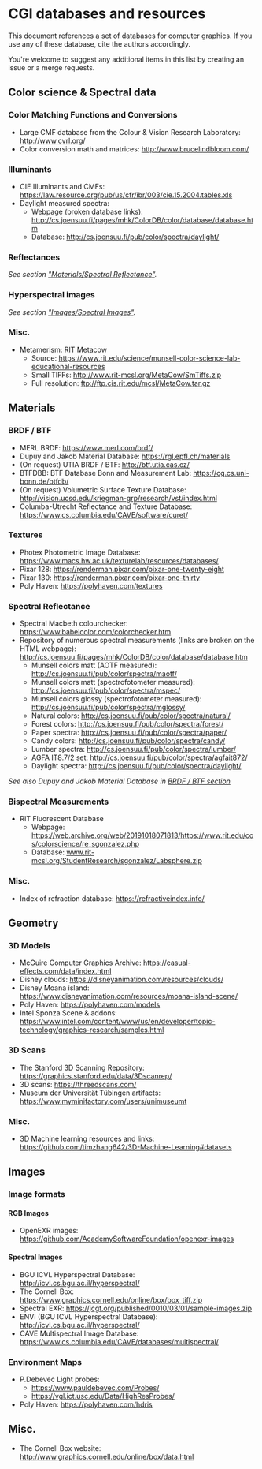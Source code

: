 CGI databases and resources
===========================

This document references a set of databases for computer graphics. If you use any of these database, cite the authors accordingly.

You're welcome to suggest any additional items in this list by creating an issue or a merge requests.


Color science & Spectral data
-----------------------------

### Color Matching Functions and Conversions

- Large CMF database from the Colour & Vision Research Laboratory: http://www.cvrl.org/
- Color conversion math and matrices: http://www.brucelindbloom.com/

### Illuminants

- CIE Illuminants and CMFs: https://law.resource.org/pub/us/cfr/ibr/003/cie.15.2004.tables.xls
- Daylight measured spectra: 
  - Webpage (broken database links): http://cs.joensuu.fi/pages/mhk/ColorDB/color/database/database.htm
  - Database: http://cs.joensuu.fi/pub/color/spectra/daylight/

### Reflectances

*See section ["Materials/Spectral Reflectance"](#spectral-reflectance).*

### Hyperspectral images

*See section ["Images/Spectral Images"](#spectral-images).*

### Misc.

- Metamerism: RIT Metacow
  - Source: https://www.rit.edu/science/munsell-color-science-lab-educational-resources
  - Small TIFFs: http://www.rit-mcsl.org/MetaCow/SmTiffs.zip
  - Full resolution: ftp://ftp.cis.rit.edu/mcsl/MetaCow.tar.gz


Materials
---------

### BRDF / BTF

- MERL BRDF: https://www.merl.com/brdf/
- Dupuy and Jakob Material Database: https://rgl.epfl.ch/materials
- (On request) UTIA BRDF / BTF: http://btf.utia.cas.cz/
- BTFDBB: BTF Database Bonn and Measurement Lab: https://cg.cs.uni-bonn.de/btfdb/
- (On request) Volumetric Surface Texture Database: http://vision.ucsd.edu/kriegman-grp/research/vst/index.html
- Columba-Utrecht Reflectance and Texture Database: https://www.cs.columbia.edu/CAVE/software/curet/


### Textures

- Photex Photometric Image Database: https://www.macs.hw.ac.uk/texturelab/resources/databases/
- Pixar 128: https://renderman.pixar.com/pixar-one-twenty-eight
- Pixar 130: https://renderman.pixar.com/pixar-one-thirty
- Poly Haven: https://polyhaven.com/textures

### Spectral Reflectance

- Spectral Macbeth colourchecker: https://www.babelcolor.com/colorchecker.htm
- Repository of numerous spectral measurements (links are broken on the HTML webpage): http://cs.joensuu.fi/pages/mhk/ColorDB/color/database/database.htm
  - Munsell colors matt (AOTF measured): http://cs.joensuu.fi/pub/color/spectra/maotf/
  - Munsell colors matt (spectrofotometer measured): http://cs.joensuu.fi/pub/color/spectra/mspec/
  - Munsell colors glossy (spectrofotometer measured): http://cs.joensuu.fi/pub/color/spectra/mglossy/
  - Natural colors: http://cs.joensuu.fi/pub/color/spectra/natural/
  - Forest colors: http://cs.joensuu.fi/pub/color/spectra/forest/
  - Paper spectra: http://cs.joensuu.fi/pub/color/spectra/paper/
  - Candy colors: http://cs.joensuu.fi/pub/color/spectra/candy/
  - Lumber spectra: http://cs.joensuu.fi/pub/color/spectra/lumber/
  - AGFA IT8.7/2 set: http://cs.joensuu.fi/pub/color/spectra/agfait872/
  - Daylight spectra: http://cs.joensuu.fi/pub/color/spectra/daylight/


*See also Dupuy and Jakob Material Database in [BRDF / BTF section](#brdf--btf)*


### Bispectral Measurements

- RIT Fluorescent Database
  - Webpage: https://web.archive.org/web/20191018071813/https://www.rit.edu/cos/colorscience/re_sgonzalez.php
  - Database: www.rit-mcsl.org/StudentResearch/sgonzalez/Labsphere.zip


### Misc.

- Index of refraction database: https://refractiveindex.info/


Geometry
--------

### 3D Models

- McGuire Computer Graphics Archive: https://casual-effects.com/data/index.html
- Disney clouds: https://disneyanimation.com/resources/clouds/
- Disney Moana island: https://www.disneyanimation.com/resources/moana-island-scene/
- Poly Haven: https://polyhaven.com/models
- Intel Sponza Scene & addons: https://www.intel.com/content/www/us/en/developer/topic-technology/graphics-research/samples.html

### 3D Scans

- The Stanford 3D Scanning Repository: https://graphics.stanford.edu/data/3Dscanrep/
- 3D scans: https://threedscans.com/
- Museum der Universität Tübingen artifacts: https://www.myminifactory.com/users/unimuseumt

### Misc.

- 3D Machine learning resources and links: https://github.com/timzhang642/3D-Machine-Learning#datasets


Images
------

### Image formats

#### RGB Images
- OpenEXR images: https://github.com/AcademySoftwareFoundation/openexr-images

#### Spectral Images
- BGU ICVL Hyperspectral Database: http://icvl.cs.bgu.ac.il/hyperspectral/
- The Cornell Box: https://www.graphics.cornell.edu/online/box/box_tiff.zip
- Spectral EXR: https://jcgt.org/published/0010/03/01/sample-images.zip
- ENVI (BGU ICVL Hyperspectral Database): http://icvl.cs.bgu.ac.il/hyperspectral/
- CAVE Multispectral Image Database: https://www.cs.columbia.edu/CAVE/databases/multispectral/

### Environment Maps

- P.Debevec Light probes:
  - https://www.pauldebevec.com/Probes/
  - https://vgl.ict.usc.edu/Data/HighResProbes/
- Poly Haven: https://polyhaven.com/hdris

Misc.
-----

- The Cornell Box website: http://www.graphics.cornell.edu/online/box/data.html
